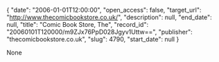 {
  "date": "2006-01-01T12:00:00", 
  "open_access": false, 
  "target_url": "http://www.thecomicbookstore.co.uk/", 
  "description": null, 
  "end_date": null, 
  "title": "Comic Book Store, The", 
  "record_id": "20060101T120000/m9ZJx76PpD028Jgyv1Uttw==", 
  "publisher": "thecomicbookstore.co.uk", 
  "slug": 4790, 
  "start_date": null
}

None